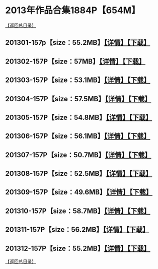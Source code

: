 # 2013年作品合集1884P【654M】
[【返回总目录】](README.md)
## 201301-157p【size：55.2MB】[【详情】](./201301/README.md)[【下载】]()
## 201302-157P【size：57MB】[【详情】](./201302/README.md)[【下载】](https://474b.com/file/25713053-435027453)
## 201303-157P【size：53.1MB】[【详情】](./201303/README.md)[【下载】](https://474b.com/file/25713053-435027477)
## 201304-157P【size：57.5MB】[【详情】](./201304/README.md)[【下载】](https://474b.com/file/25713053-435027516)
## 201305-157P【size：54.8MB】[【详情】](./201305/README.md)[【下载】](https://474b.com/file/25713053-435027529)
## 201306-157P【size：56.1MB】[【详情】](./201306/README.md)[【下载】](https://474b.com/file/25713053-435027584)
## 201307-157P【size：50.7MB】[【详情】](./201307/README.md)[【下载】](https://474b.com/file/25713053-435027633)
## 201308-157P【size：52.5MB】[【详情】](./201308/README.md)[【下载】](https://474b.com/file/25713053-435027633)
## 201309-157P【size：49.6MB】[【详情】](./201309/README.md)[【下载】](https://474b.com/file/25713053-435027751)
## 201310-157P【size：58.7MB】[【详情】](./201310/README.md)[【下载】](https://474b.com/file/25713053-435027816)
## 201311-157P【size：56.2MB】[【详情】](./201311/README.md)[【下载】](https://474b.com/file/25713053-435027873)
## 201312-157P【size：55.2MB】[【详情】](./201312/README.md)[【下载】](https://474b.com/file/25713053-435027907)
[【返回总目录】](https://github.com/sxcool1024/WANIMAL)
